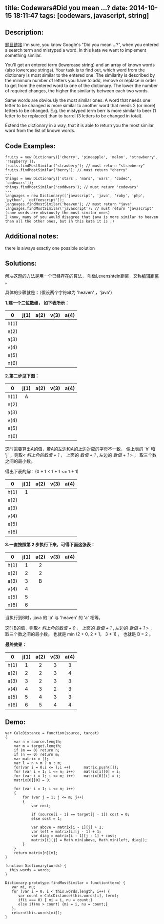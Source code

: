 title: Codewars#Did you mean ...?
date: 2014-10-15 18:11:47
tags: [codewars, javascript, string]
---

## Description:
[题目链接](http://www.codewars.com/kata/5259510fc76e59579e0009d4)
I'm sure, you know Google's "Did you mean ...?", when you entered a search term and mistyped a word. In this kata we want to implement something similar.

You'll get an entered term (lowercase string) and an array of known words (also lowercase strings). Your task is to find out, which word from the dictionary is most similar to the entered one. The similarity is described by the minimum number of letters you have to add, remove or replace in order to get from the entered word to one of the dictionary. The lower the number of required changes, the higher the similarity between each two words.

Same words are obviously the most similar ones. A word that needs one letter to be changed is more similar to another word that needs 2 (or more) letters to be changed. E.g. the mistyped term berr is more similar to beer (1 letter to be replaced) than to barrel (3 letters to be changed in total).

Extend the dictionary in a way, that it is able to return you the most similar word from the list of known words.

## Code Examples:

```
fruits = new Dictionary(['cherry', 'pineapple', 'melon', 'strawberry', 'raspberry']);
fruits.findMostSimilar('strawbery'); // must return "strawberry"
fruits.findMostSimilar('berry'); // must return "cherry"
---
things = new Dictionary(['stars', 'mars', 'wars', 'codec', 'codewars']);
things.findMostSimilar('coddwars'); // must return "codewars"
---
languages = new Dictionary(['javascript', 'java', 'ruby', 'php', 'python', 'coffeescript']);
languages.findMostSimilar('heaven'); // must return "java"
languages.findMostSimilar('javascript'); // must return "javascript" (same words are obviously the most similar ones)
I know, many of you would disagree that java is more similar to heaven than all the other ones, but in this kata it is ;)
```

## Additional notes:

there is always exactly one possible solution

## Solutions:

解决这题的方法是用一个已经存在的算法， 叫做Levenshtein距离，又称[编辑距离](http://en.wikipedia.org/wiki/Levenshtein_distance) 。

具体的步骤就是：（假设两个字符串为 'heaven' ，'java'）

 **1.建一个二位数组， 如下表所示：**

<table class="table table-striped-white table-bordered"><thead><tr><th>0</th><th style="text-align:center;">j(1)</th><th style="text-align:center;">a(2)</th><th style="text-align:center;">v(3)</th><th>a(4)</th></tr></thead><tbody><tr><td>h(1)</td><td style="text-align:center;"></td><td style="text-align:center;"></td><td style="text-align:center;"></td><td></td></tr><tr><td>e(2)</td><td style="text-align:center;"></td><td style="text-align:center;"></td><td style="text-align:center;"></td><td></td></tr><tr><td>a(3)</td><td style="text-align:center;"></td><td style="text-align:center;"></td><td style="text-align:center;"></td><td></td></tr><tr><td>v(4)</td><td style="text-align:center;"></td><td style="text-align:center;"></td><td style="text-align:center;"></td><td></td></tr><tr><td>e(5)</td><td style="text-align:center;"></td><td style="text-align:center;"></td><td style="text-align:center;"></td><td></td></tr><tr><td>n(6)</td><td style="text-align:center;"></td><td style="text-align:center;"></td><td style="text-align:center;"></td><td></td></tr></tbody></table>

 **2.第二步见下图：**

<table class="table table-striped-white table-bordered"><thead><tr><th>0</th><th style="text-align:center;">j(1)</th><th style="text-align:center;">a(2)</th><th style="text-align:center;">v(3)</th><th>a(4)</th></tr></thead><tbody><tr><td>h(1)</td><td style="text-align:center;">A</td><td style="text-align:center;"></td><td style="text-align:center;"></td><td></td></tr><tr><td>e(2)</td><td style="text-align:center;"></td><td style="text-align:center;"></td><td style="text-align:center;"></td><td></td></tr><tr><td>a(3)</td><td style="text-align:center;"></td><td style="text-align:center;"></td><td style="text-align:center;"></td><td></td></tr><tr><td>v(4)</td><td style="text-align:center;"></td><td style="text-align:center;"></td><td style="text-align:center;"></td><td></td></tr><tr><td>e(5)</td><td style="text-align:center;"></td><td style="text-align:center;"></td><td style="text-align:center;"></td><td></td></tr><tr><td>n(6)</td><td style="text-align:center;"></td><td style="text-align:center;"></td><td style="text-align:center;"></td><td></td></tr></tbody></table>

这时需要算出A的值，若A的左边和A的上边对应的字母不一致， 像上表的 'h' 和 'j' ，则取< *斜上角的数值 + 1* ， 上面的 *数值 + 1* , 左边的 *数值 + 1* > ， 取三个数之间的最小数。   

得出下表的解：(0 + 1 < 1 + 1 <= 1 + 1)

<table class="table table-striped-white table-bordered"><thead><tr><th>0</th><th style="text-align:center;">j(1)</th><th style="text-align:center;">a(2)</th><th style="text-align:center;">v(3)</th><th>a(4)</th></tr></thead><tbody><tr><td>h(1)</td><td style="text-align:center;">1</td><td style="text-align:center;"></td><td style="text-align:center;"></td><td></td></tr><tr><td>e(2)</td><td style="text-align:center;"></td><td style="text-align:center;"></td><td style="text-align:center;"></td><td></td></tr><tr><td>a(3)</td><td style="text-align:center;"></td><td style="text-align:center;"></td><td style="text-align:center;"></td><td></td></tr><tr><td>v(4)</td><td style="text-align:center;"></td><td style="text-align:center;"></td><td style="text-align:center;"></td><td></td></tr><tr><td>e(5)</td><td style="text-align:center;"></td><td style="text-align:center;"></td><td style="text-align:center;"></td><td></td></tr><tr><td>n(6)</td><td style="text-align:center;"></td><td style="text-align:center;"></td><td style="text-align:center;"></td><td></td></tr></tbody></table>

 **3.一直按照第 2 步执行下来，可得下面这张表：**

<table class="table table-striped-white table-bordered"><thead><tr><th>0</th><th style="text-align:center;">j(1)</th><th style="text-align:center;">a(2)</th><th style="text-align:center;">v(3)</th><th>a(4)</th></tr></thead><tbody><tr><td>h(1)</td><td style="text-align:center;">1</td><td style="text-align:center;">2</td><td style="text-align:center;"></td><td></td></tr><tr><td>e(2)</td><td style="text-align:center;">2</td><td style="text-align:center;">2</td><td style="text-align:center;"></td><td></td></tr><tr><td>a(3)</td><td style="text-align:center;">3</td><td style="text-align:center;">B</td><td style="text-align:center;"></td><td></td></tr><tr><td>v(4)</td><td style="text-align:center;">4</td><td style="text-align:center;"></td><td style="text-align:center;"></td><td></td></tr><tr><td>e(5)</td><td style="text-align:center;">5</td><td style="text-align:center;"></td><td style="text-align:center;"></td><td></td></tr><tr><td>n(6)</td><td style="text-align:center;">6</td><td style="text-align:center;"></td><td style="text-align:center;"></td><td></td></tr></tbody></table>

当执行到B时，java 的 'a' 与 'heaven' 的 'a' 相等。

这时B的值，则取< *斜上角的数值 + 0* ， 上面的 *数值 + 1* , 左边的 *数值 + 1* > ， 取三个数之间的最小数。  也就是 min (2 + 0, 2 + 1， 3 + 1) ， 也就是 B = 2 。

**最终效果：**

<table class="table table-striped-white table-bordered"><thead><tr><th>0</th><th style="text-align:center;">j(1)</th><th style="text-align:center;">a(2)</th><th style="text-align:center;">v(3)</th><th>a(4)</th></tr></thead><tbody><tr><td>h(1)</td><td style="text-align:center;">1</td><td style="text-align:center;">2</td><td style="text-align:center;">3</td><td style="text-align:center;">3</td></tr><tr><td>e(2)</td><td style="text-align:center;">2</td><td style="text-align:center;">2</td><td style="text-align:center;">3</td><td style="text-align:center;">4</td></tr><tr><td>a(3)</td><td style="text-align:center;">3</td><td style="text-align:center;">2</td><td style="text-align:center;">3</td><td style="text-align:center;">3</td></tr><tr><td>v(4)</td><td style="text-align:center;">4</td><td style="text-align:center;">3</td><td style="text-align:center;">2</td><td style="text-align:center;">3</td></tr><tr><td>e(5)</td><td style="text-align:center;">5</td><td style="text-align:center;">4</td><td style="text-align:center;">3</td><td style="text-align:center;">3</td></tr><tr><td>n(6)</td><td style="text-align:center;">6</td><td style="text-align:center;">5</td><td style="text-align:center;">4</td><td style="text-align:center;">4</td></tr></tbody></table>

## Demo:

```
var CalcDistance = function(source, target)
{
    var n = source.length;
    var m = target.length;
    if (m == 0) return n;
    if (n == 0) return m;
    var matrix = [];
    var l = n > m ? n : m;
    for(var i = 0;i <= l;i ++) 		matrix.push([]);
    for (var i = 1; i <= n; i++)	matrix[i][0] = i;
    for (var i = 1; i <= m; i++)	matrix[0][i] = i;
    matrix[0][0] = 0;

    for (var i = 1; i <= n; i++)
    {
        for (var j = 1; j <= m; j++)
        {
            var cost;
            
            if (source[i - 1] == target[j - 1])	cost = 0;
            else cost = 1;

            var above = matrix[i - 1][j] + 1;
            var left = matrix[i][j - 1] + 1;
            var diag = matrix[i - 1][j - 1] + cost;
           	matrix[i][j] = Math.min(above, Math.min(left, diag));
        }
    } 
    return matrix[n][m];
}
```

```
function Dictionary(words) {
  this.words = words;
}

Dictionary.prototype.findMostSimilar = function(term) {
   var mi, nu;
   for (var i = 0; i < this.words.length; i++) {
   	  var count = CalcDistance(this.words[i], term);
   	  if(i === 0) {	mi = i,	nu = count;}
   	  else if(nu > count) {mi = i, nu = count;}
   };
   return(this.words[mi]);
}
```




